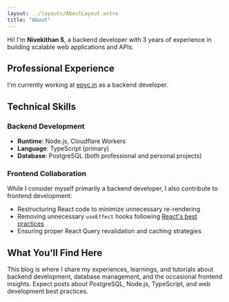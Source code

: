 ```yaml
---
layout: ../layouts/AboutLayout.astro
title: "About"
---
```


Hi! I'm **Nivekithan S**, a backend developer with 3 years of experience in building scalable web applications and APIs.

## Professional Experience

I'm currently working at [epyc.in](https://epyc.in) as a backend developer.

## Technical Skills

### Backend Development

- **Runtime**: Node.js, Cloudflare Workers
- **Language**: TypeScript (primary)
- **Database**: PostgreSQL (both professional and personal projects)

### Frontend Collaboration

While I consider myself primarily a backend developer, I also contribute to frontend development:

- Restructuring React code to minimize unnecessary re-rendering
- Removing unnecessary `useEffect` hooks following [React's best practices](https://react.dev/learn/you-might-not-need-an-effect)
- Ensuring proper React Query revalidation and caching strategies

## What You'll Find Here

This blog is where I share my experiences, learnings, and tutorials about backend development, database management, and the occasional frontend insights. Expect posts about PostgreSQL, Node.js, TypeScript, and web development best practices.

